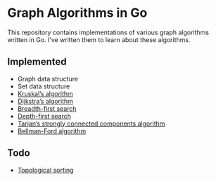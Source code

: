 Graph Algorithms in Go
======================

This repository contains implementations of various graph algorithms written
in Go. I’ve written them to learn about these algorithms.

Implemented
-----------

* Graph data structure
* Set data structure
* [Kruskal’s algorithm](http://en.wikipedia.org/wiki/Kruskal%27s_algorithm)
* [Dijkstra’s algorithm](http://en.wikipedia.org/wiki/Dijkstra%27s_algorithm)
* [Breadth-first search](http://en.wikipedia.org/wiki/Breadth-first_search)
* [Depth-first search](http://en.wikipedia.org/wiki/Depth-first_search)
* [Tarjan’s strongly connected components algorithm](http://en.wikipedia.org/wiki/Tarjan%27s_strongly_connected_components_algorithm)
* [Bellman-Ford algorithm](http://en.wikipedia.org/wiki/Bellman%E2%80%93Ford_algorithm)

Todo
----

* [Topological sorting](http://en.wikipedia.org/wiki/Topological_sorting)
